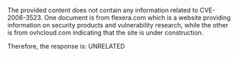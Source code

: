 The provided content does not contain any information related to CVE-2006-3523. One document is from flexera.com which is a website providing information on security products and vulnerability research, while the other is from ovhcloud.com indicating that the site is under construction.

Therefore, the response is: UNRELATED